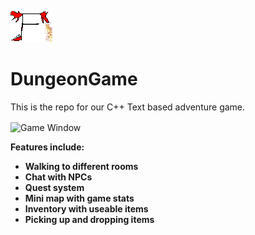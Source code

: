 ![lol who uses these](docs/assets/logo.png "THE GREATEST LOGO EVER MADE. THE BACKBONE OF THIS PROJECT.")

# DungeonGame

This is the repo for our C++ Text based adventure game. 


<img align="center" src="https://i.gyazo.com/5015433959baa1ea5fb8fb2a26a92deb.png" alt="Game Window">


<b/>




Features include:

- Walking to different rooms
- Chat with NPCs
- Quest system
- Mini map with game stats
- Inventory with useable items 
- Picking up and dropping items
